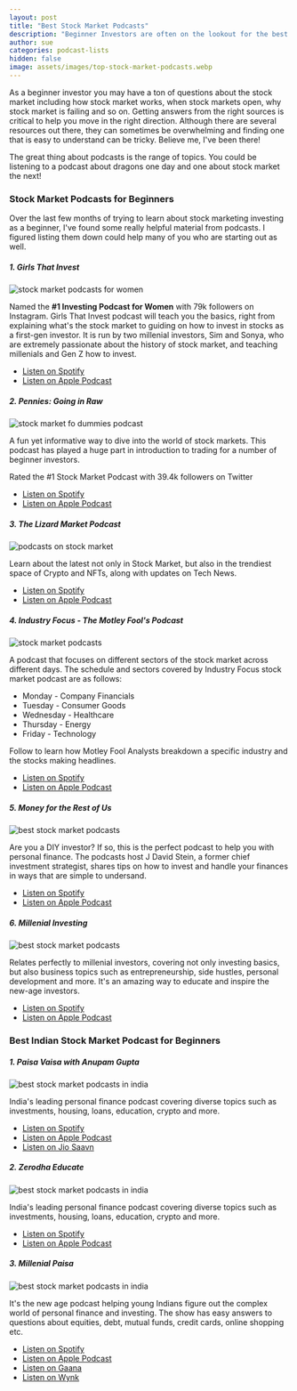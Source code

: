 ```yaml
---
layout: post
title: "Best Stock Market Podcasts"
description: "Beginner Investors are often on the lookout for the best information about stock markets. Podcasts are a great resource for good quality information about stock markets. Stay up to date on the best investing practices by tuning into the best stock market podcasts!"
author: sue
categories: podcast-lists
hidden: false
image: assets/images/top-stock-market-podcasts.webp
---
```


<p>As a beginner investor you may have a ton of questions about the stock market including how stock market works, when stock markets open, why stock market is failing and so on. Getting answers from the right sources is critical to help you move in the right direction. Although there are several resources out there, they can sometimes be overwhelming and finding one that is easy to understand can be tricky. Believe me, I've been there! </p>

<p> The great thing about podcasts is the range of topics. You could be listening to a podcast about dragons one day and one about stock market the next!</p>

### Stock Market Podcasts for Beginners

Over the last few months of trying to learn about stock marketing investing as a beginner, I've found some really helpful material from podcasts. I figured listing them down could help many of you who are starting out as well. 

<h5> 1. Girls That Invest </h5>
<img src="{{site.baseurl}}/assets/images/english-podcasts/girls-that-invest.jpg" alt="stock market podcasts for women">
<p>Named the <b>#1 Investing Podcast for Women</b> with 79k followers on Instagram. Girls That Invest podcast will teach you the basics, right from explaining what's the stock market to guiding on how to invest in stocks as a first-gen investor. It is run by two millenial investors, Sim and Sonya, who are extremely passionate about the history of stock market, and teaching millenials and Gen Z how to invest.</p>

<ul><li><a href="https://open.spotify.com/show/4jWkbLYqVv93FjLkAcvZ1y" target="_blank">Listen on Spotify</a></li>
<li><a href="https://podcasts.apple.com/in/podcast/girls-that-invest/id1529887342" target="_blank">Listen on Apple Podcast</a></li>
</ul>

<h5> 2. Pennies: Going in Raw</h5>
<img src="{{site.baseurl}}/assets/images/english-podcasts/pennies.jpeg" alt="stock market fo dummies podcast">

<p>A fun yet informative way to dive into the world of stock markets. This podcast has played a huge part in introduction to trading for a number of beginner investors. </p>
<p>Rated the #1 Stock Market Podcast with 39.4k followers on Twitter</p>


<ul><li><a href="https://open.spotify.com/show/75NMtlAxnjimQSipaI9LAG" target="_blank">Listen on Spotify</a></li>
<li><a href="https://podcasts.apple.com/us/podcast/pennies-going-in-raw/id1523255162" target="_blank">Listen on Apple Podcast</a></li>
</ul>

<h5> 3. The Lizard Market Podcast </h5>
<img src="{{site.baseurl}}/assets/images/english-podcasts/lizard-market.jpg" alt="podcasts on stock market">

<p>Learn about the latest not only in Stock Market, but also in the trendiest space of Crypto and NFTs, along with updates on Tech News. </p>

<ul><li><a href="https://open.spotify.com/show/3JVnP5k318EN0gz4DdFzes" target="_blank">Listen on Spotify</a></li>
<li><a href="https://podcasts.apple.com/us/podcast/the-lizard-market/id1555954426" target="_blank">Listen on Apple Podcast</a></li>
</ul>

<h5> 4. Industry Focus - The Motley Fool's Podcast</h5>
<img src="{{site.baseurl}}/assets/images/english-podcasts/motley-fool.jpeg" alt="stock market podcasts">


<p>A podcast that focuses on different sectors of the stock market across different days. The schedule and sectors covered by Industry Focus stock market podcast are as follows:  
<ul><li>Monday - Company Financials</li>
<li>Tuesday - Consumer Goods</li>
<li>Wednesday - Healthcare </li>
<li>Thursday - Energy</li>
<li>Friday - Technology</li>
</ul></p>

Follow to learn how Motley Fool Analysts breakdown a specific industry and the stocks making headlines. 

<ul><li><a href="https://open.spotify.com/show/2I8KRYCJrEbBKanDYslH4A" target="_blank">Listen on Spotify</a></li>
<li><a href="https://podcasts.apple.com/us/podcast/industry-focus/id717428711" target="_blank">Listen on Apple Podcast</a></li>
</ul>

<h5> 5. Money for the Rest of Us</h5>
<img src="{{site.baseurl}}/assets/images/english-podcasts/money-for-the-rest-of-us.jpeg" alt="best stock market podcasts">

<p>Are you a DIY investor? If so, this is the perfect podcast to help you with personal finance. The podcasts host J David Stein, a former chief investment strategist, shares tips on how to invest and handle your finances in ways that are simple to undersand. 
</p>

<ul><li><a href="https://open.spotify.com/show/6OkOdWqyvKXFjZ1eFHeJxb" target="_blank">Listen on Spotify</a></li>
<li><a href="https://podcasts.apple.com/us/podcast/money-for-the-rest-of-us/id883011006?mt=2" target="_blank">Listen on Apple Podcast</a></li>
</ul>

<h5> 6. Millenial Investing</h5>
<img src="{{site.baseurl}}/assets/images/english-podcasts/millenial-investing.jpeg" alt="best stock market podcasts">

<p> Relates perfectly to millenial investors, covering not only investing basics, but also business topics such as entrepreneurship, side hustles, personal development and more. It's an amazing way to educate and inspire the new-age investors.  
</p>

<ul><li><a href="https://open.spotify.com/show/7dnn22EWyo6MLsPaR492BM" target="_blank">Listen on Spotify</a></li>
<li><a href="https://podcasts.apple.com/us/podcast/millennial-investing-the-investors-podcast-network/id1477323816" target="_blank">Listen on Apple Podcast</a></li>
</ul>

### Best Indian Stock Market Podcast for Beginners

<h5> 1. Paisa Vaisa with Anupam Gupta</h5>
<img src="{{site.baseurl}}/assets/images/english-podcasts/paisa-vaisa.jpeg" alt="best stock market podcasts in india">

<p> India's leading personal finance podcast covering diverse topics such as investments, housing, loans, education, crypto and more.   
</p>

<ul><li><a href="https://open.spotify.com/show/1kfyt5bo6toJxxHFK6PK0N" target="_blank">Listen on Spotify</a></li>
<li><a href="https://podcasts.apple.com/in/podcast/paisa-vaisa-with-anupam-gupta/id1239293215" target="_blank">Listen on Apple Podcast</a></li>
<li><a href="https://www.jiosaavn.com/shows/paisa-vaisa-with-anupam-gupta/1/wWBq9ppRjcg_" target="_blank">Listen on Jio Saavn</a></li>
</ul>

<h5> 2. Zerodha Educate</h5>

<img src="{{site.baseurl}}/assets/images/english-podcasts/zerodha-educate.jpeg" alt="best stock market podcasts in india">
<p> India's leading personal finance podcast covering diverse topics such as investments, housing, loans, education, crypto and more.   
</p>

<ul><li><a href="https://open.spotify.com/show/1kfyt5bo6toJxxHFK6PK0N" target="_blank">Listen on Spotify</a></li>
<li><a href="https://podcasts.apple.com/in/podcast/paisa-vaisa-with-anupam-gupta/id1239293215" target="_blank">Listen on Apple Podcast</a></li>
</ul>

<h5> 3. Millenial Paisa</h5>
<img src="{{site.baseurl}}/assets/images/english-podcasts/millenial-paisa.jpg" alt="best stock market podcasts in india">

<p> It's the new age podcast helping young Indians figure out the complex world of personal finance and investing. The show has easy answers to  questions about equities, debt, mutual funds, credit cards, online shopping etc.
</p>

<ul><li><a href="https://open.spotify.com/show/4bp4eM4yhuIpmVA0apNafB" target="_blank">Listen on Spotify</a></li>
<li><a href="https://podcasts.apple.com/in/podcast/millennial-paisa/id1500879564" target="_blank">Listen on Apple Podcast</a></li>
<li><a href="https://gaana.com/podcast/millennial-paisa-season-1" target="_blank">Listen on Gaana</a></li>
<li><a href="https://wynk.in/podcasts/millennial-paisa/wp_hhp_tO1s_99051602237032246" target="_blank">Listen on Wynk</a></li>
</ul>


